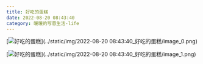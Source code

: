```yaml
---
title: 好吃的蛋糕
date: 2022-08-20 08:43:40
category: 暖暖的写意生活-life
---
```



  

  

  

[![好吃的蛋糕](//simg.sinajs.cn/blog7style/images/common/sg_trans.gif "好吃的蛋糕")](../static/img/2022-08-20 08:43:40_好吃的蛋糕/image_0.png)  

  

[![好吃的蛋糕](//simg.sinajs.cn/blog7style/images/common/sg_trans.gif "好吃的蛋糕")](../static/img/2022-08-20 08:43:40_好吃的蛋糕/image_1.png)  

  

